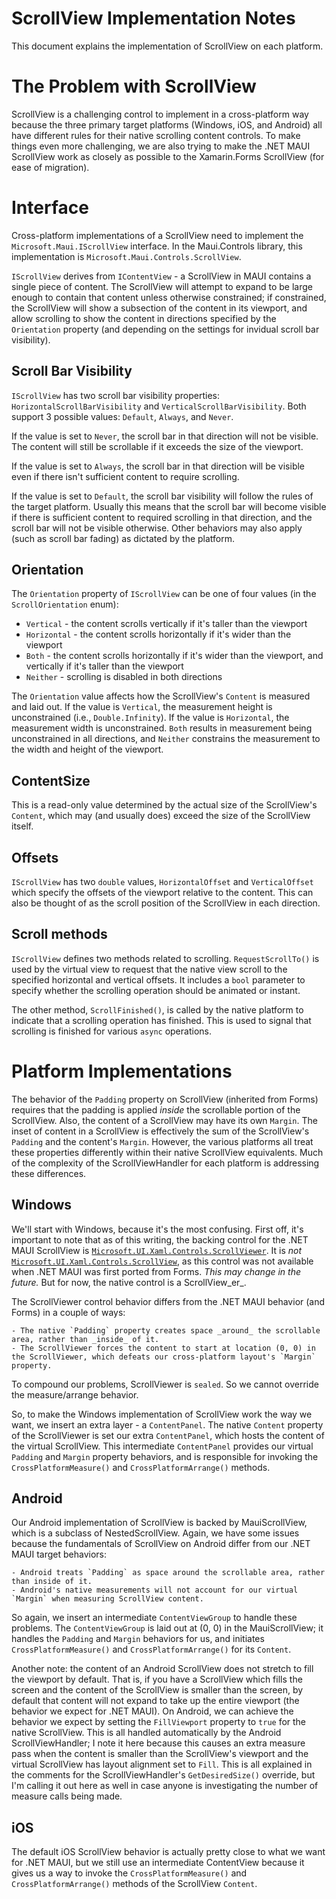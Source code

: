 # ScrollView Implementation Notes

This document explains the implementation of ScrollView on each platform.

# The Problem with ScrollView

ScrollView is a challenging control to implement in a cross-platform way because the three primary target platforms (Windows, iOS, and Android) all have different rules for their native scrolling content controls. To make things even more challenging, we are also trying to make the .NET MAUI ScrollView work as closely as possible to the Xamarin.Forms ScrollView (for ease of migration). 

# Interface

Cross-platform implementations of a ScrollView need to implement the `Microsoft.Maui.IScrollView` interface. In the Maui.Controls library, this implementation is `Microsoft.Maui.Controls.ScrollView`. 

`IScrollView` derives from `IContentView` - a ScrollView in MAUI contains a single piece of content. The ScrollView will attempt to expand to be large enough to contain that content unless otherwise constrained; if constrained, the ScrollView will show a subsection of the content in its viewport, and allow scrolling to show the content in directions specified by the `Orientation` property (and depending on the settings for invidual scroll bar visibility). 


## Scroll Bar Visibility

`IScrollView` has two scroll bar visibility properties: `HorizontalScrollBarVisibility` and `VerticalScrollBarVisibility`. Both support 3 possible values: `Default`, `Always`, and `Never`. 

If the value is set to `Never`, the scroll bar in that direction will not be visible. The content will still be scrollable if it exceeds the size of the viewport. 

If the value is set to `Always`, the scroll bar in that direction will be visible even if there isn't sufficient content to require scrolling. 

If the value is set to `Default`, the scroll bar visibility will follow the rules of the target platform. Usually this means that the scroll bar will become visible if there is sufficient content to required scrolling in that direction, and the scroll bar will not be visible otherwise. Other behaviors may also apply (such as scroll bar fading) as dictated by the platform. 

## Orientation

The `Orientation` property of `IScrollView` can be one of four values (in the `ScrollOrientation` enum):

 - `Vertical` - the content scrolls vertically if it's taller than the viewport
 - `Horizontal` - the content scrolls horizontally if it's wider than the viewport
 - `Both` - the content scrolls horizontally if it's wider than the viewport, and vertically if it's taller than the viewport
 - `Neither` - scrolling is disabled in both directions
 
The `Orientation` value affects how the ScrollView's `Content` is measured and laid out. If the value is `Vertical`, the measurement height is unconstrained (i.e., `Double.Infinity`). If the value is `Horizontal`, the measurement width is unconstrained. `Both` results in measurement being unconstrained in all directions, and `Neither` constrains the measurement to the width and height of the viewport.

## ContentSize

This is a read-only value determined by the actual size of the ScrollView's `Content`, which may (and usually does) exceed the size of the ScrollView itself.

## Offsets

`IScrollView` has two `double` values, `HorizontalOffset` and `VerticalOffset` which specify the offsets of the viewport relative to the content. This can also be thought of as the scroll position of the ScrollView in each direction. 

## Scroll methods

`IScrollView` defines two methods related to scrolling. `RequestScrollTo()` is used by the virtual view to request that the native view scroll to the specified horizontal and vertical offsets. It includes a `bool` parameter to specify whether the scrolling operation should be animated or instant. 

The other method, `ScrollFinished()`, is called by the native platform to indicate that a scrolling operation has finished. This is used to signal that scrolling is finished for various `async` operations. 

# Platform Implementations

The behavior of the `Padding` property on ScrollView (inherited from Forms) requires that the padding is applied _inside_ the scrollable portion of the ScrollView. Also, the content of a ScrollView may have its own `Margin`. The inset of content in a ScrollView is effectively the sum of the ScrollView's `Padding` and the content's `Margin`. However, the various platforms all treat these properties differently within their native ScrollView equivalents. Much of the complexity of the ScrollViewHandler for each platform is addressing these differences.

## Windows

We'll start with Windows, because it's the most confusing. First off, it's important to note that as of this writing, the backing control for the .NET MAUI ScrollView is [`Microsoft.UI.Xaml.Controls.ScrollViewer`](https://learn.microsoft.com/en-us/uwp/api/windows.ui.xaml.controls.scrollviewer?view=winrt-22621). It is _not_ [`Microsoft.UI.Xaml.Controls.ScrollView`](https://learn.microsoft.com/en-us/windows/windows-app-sdk/api/winrt/microsoft.ui.xaml.controls.scrollview?view=windows-app-sdk-1.4), as this control was not available when .NET MAUI was first ported from Forms. _This may change in the future._ But for now, the native control is a ScrollView_er_. 

The ScrollViewer control behavior differs from the .NET MAUI behavior (and Forms) in a couple of ways:

	- The native `Padding` property creates space _around_ the scrollable area, rather than _inside_ of it. 
	- The ScrollViewer forces the content to start at location (0, 0) in the ScrollViewer, which defeats our cross-platform layout's `Margin` property. 
	
To compound our problems, ScrollViewer is `sealed`. So we cannot override the measure/arrange behavior.
	
So, to make the Windows implementation of ScrollView work the way we want, we insert an extra layer - a `ContentPanel`. The native `Content` property of the ScrollViewer is set our extra `ContentPanel`, which hosts the content of the virtual ScrollView. This intermediate `ContentPanel` provides our virtual `Padding` and `Margin` property behaviors, and is responsible for invoking the `CrossPlatformMeasure()` and `CrossPlatformArrange()` methods. 

## Android

Our Android implementation of ScrollView is backed by MauiScrollView, which is a subclass of NestedScrollView. Again, we have some issues because the fundamentals of ScrollView on Android differ from our .NET MAUI target behaviors:

	- Android treats `Padding` as space around the scrollable area, rather than inside of it. 
	- Android's native measurements will not account for our virtual `Margin` when measuring ScrollView content. 
	
So again, we insert an intermediate `ContentViewGroup` to handle these problems. The `ContentViewGroup` is laid out at (0, 0) in the MauiScrollView; it handles the `Padding` and `Margin` behaviors for us, and initiates `CrossPlatformMeasure()` and `CrossPlatformArrange()` for its `Content`. 

Another note: the content of an Android ScrollView does not stretch to fill the viewport by default. That is, if you have a ScrollView which fills the screen and the content of the ScrollView is smaller than the screen, by default that content will not expand to take up the entire viewport (the behavior we expect for .NET MAUI). On Android, we can achieve the behavior we expect by setting the `FillViewport` property to `true` for the native ScrollView. This is all handled automatically by the Android ScrollViewHandler; I note it here because this causes an extra measure pass when the content is smaller than the ScrollView's viewport and the virtual ScrollView has layout alignment set to `Fill`. This is all explained in the comments for the ScrollViewHandler's `GetDesiredSize()` override, but I'm calling it out here as well in case anyone is investigating the number of measure calls being made. 

## iOS

The default iOS ScrollView behavior is actually pretty close to what we want for .NET MAUI, but we still use an intermediate ContentView because it gives us a way to invoke the `CrossPlatformMeasure()` and `CrossPlatformArrange()` methods of the ScrollView `Content`. 
